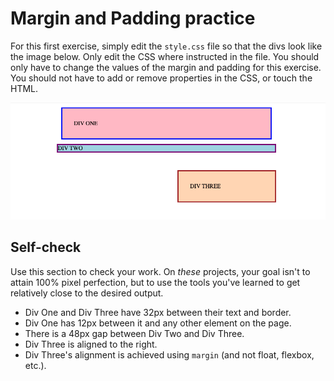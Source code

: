 # Margin and Padding practice

For this first exercise, simply edit the `style.css` file so that the divs look like the image below. Only edit the CSS where instructed in the file.  You should only have to change the values of the margin and padding for this exercise. You should not have to add or remove properties in the CSS, or touch the HTML.

![outcome](./desired-outcome.png)

## Self-check

Use this section to check your work. On _these_ projects, your goal isn't to attain 100% pixel perfection, but to use the tools you've learned to get relatively close to the desired output.

* Div One and Div Three have 32px between their text and border.
* Div One has 12px between it and any other element on the page.
* There is a 48px gap between Div Two and Div Three.
* Div Three is aligned to the right.
* Div Three's alignment is achieved using `margin` (and not float, flexbox, etc.).
